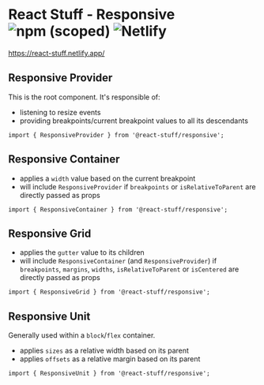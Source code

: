 # React Stuff - Responsive ![npm (scoped)](https://img.shields.io/npm/v/@react-stuff/responsive) ![Netlify](https://img.shields.io/netlify/84a47c5b-65a8-4a7e-a549-02a849bc1bf5)

https://react-stuff.netlify.app/

## Responsive Provider

This is the root component. It's responsible of:

- listening to resize events
- providing breakpoints/current breakpoint values to all its descendants

```
import { ResponsiveProvider } from '@react-stuff/responsive';
```

## Responsive Container

- applies a `width` value based on the current breakpoint
- will include `ResponsiveProvider` if `breakpoints` or `isRelativeToParent` are directly passed as props

```
import { ResponsiveContainer } from '@react-stuff/responsive';
```

## Responsive Grid

- applies the `gutter` value to its children
- will include `ResponsiveContainer` (and `ResponsiveProvider`) if `breakpoints`, `margins`, `widths`, `isRelativeToParent` or `isCentered` are directly passed as props

```
import { ResponsiveGrid } from '@react-stuff/responsive';
```

## Responsive Unit

Generally used within a `block`/`flex` container.

- applies `sizes` as a relative width based on its parent
- applies `offsets` as a relative margin based on its parent

```
import { ResponsiveUnit } from '@react-stuff/responsive';
```
